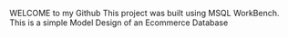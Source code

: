 WELCOME to my Github
This project was built using MSQL WorkBench.
This is a simple Model Design of an Ecommerce Database 
